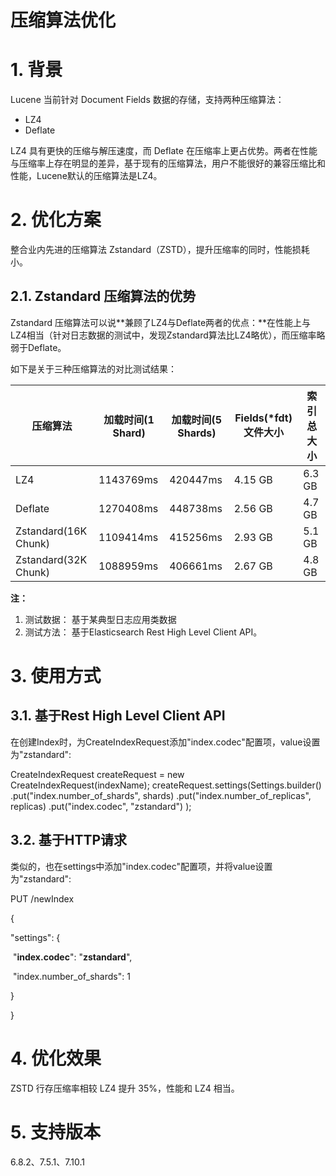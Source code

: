 # 压缩算法优化

# 1. 背景

Lucene 当前针对 Document Fields 数据的存储，支持两种压缩算法：

- LZ4 
- Deflate

LZ4 具有更快的压缩与解压速度，而 Deflate 在压缩率上更占优势。两者在性能与压缩率上存在明显的差异，基于现有的压缩算法，用户不能很好的兼容压缩比和性能，Lucene默认的压缩算法是LZ4。

# 2. 优化方案

整合业内先进的压缩算法 Zstandard（ZSTD），提升压缩率的同时，性能损耗小。

## 2.1. Zstandard 压缩算法的优势

Zstandard 压缩算法可以说**兼顾了LZ4与Deflate两者的优点：**在性能上与LZ4相当（针对日志数据的测试中，发现Zstandard算法比LZ4略优），而压缩率略弱于Deflate。

如下是关于三种压缩算法的对比测试结果：

| **压缩算法**         | **加载时间(1 Shard)** | **加载时间(5 Shards)** | **Fields(\*fdt)文件大小** | **索引总大小** |
| -------------------- | --------------------- | ---------------------- | ------------------------- | -------------- |
| LZ4                  | 1143769ms             | 420447ms               | 4.15 GB                   | 6.3 GB         |
| Deflate              | 1270408ms             | 448738ms               | 2.56 GB                   | 4.7 GB         |
| Zstandard(16K Chunk) | 1109414ms             | 415256ms               | 2.93 GB                   | 5.1 GB         |
| Zstandard(32K Chunk) | 1088959ms             | 406661ms               | 2.67 GB                   | 4.8 GB         |

**注：**

1. 测试数据： 基于某典型日志应用类数据
2. 测试方法： 基于Elasticsearch     Rest High Level Client API。

# 3. 使用方式

## 3.1. 基于Rest High Level Client API

在创建Index时，为CreateIndexRequest添加"index.codec"配置项，value设置为"zstandard":

CreateIndexRequest createRequest = new CreateIndexRequest(indexName);
 createRequest.settings(Settings.builder()
   .put("index.number_of_shards", shards)
   .put("index.number_of_replicas", replicas)
   .put("index.codec", "zstandard")
 );

## 3.2. 基于HTTP请求

类似的，也在settings中添加"index.codec"配置项，并将value设置为"zstandard":

PUT /newIndex 

{

   "settings": {

​     "**index.codec**": "**zstandard**",

​     "index.number_of_shards": 1

   }

} 

# 4. 优化效果

ZSTD 行存压缩率相较 LZ4 提升 35%，性能和 LZ4 相当。

# 5. 支持版本

 6.8.2、7.5.1、7.10.1